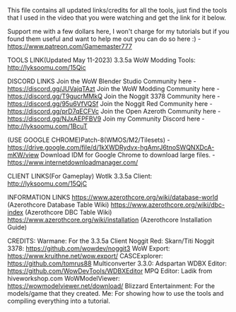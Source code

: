 This file contains all updated links/credits for all the tools, just find the tools that I used in the video that you were watching and get the link for it below.
 
Support me with a few dollars here, I won't charge for my tutorials but if you found them useful and want to help me out you can do so here :) - https://www.patreon.com/Gamemaster777

TOOLS LINK(Updated May 11-2023)
3.3.5a WoW Modding Tools: http://lyksoomu.com/15Qic

DISCORD LINKS
Join the WoW Blender Studio Community here - https://discord.gg/JUVajqTAzt
Join the WoW Modding Community here - https://discord.gg/T9gucrMMkQ
Join the Noggit 3378 Community here - https://discord.gg/95u6VfVQSf
Join the Noggit Red Community here - https://discord.gg/prD7qECFVc
Join the Open Azeroth Community here - https://discord.gg/NJxAEPFBV9
Join my Community Discord here - http://lyksoomu.com/1BcuT
 
(USE GOOGLE CHROME)Patch-8(WMOS/M2/Tilesets) - https://drive.google.com/file/d/1kXWDRydvx-hgAmrJ6tnoSWQNXDcA-mKW/view
Download IDM for Google Chrome to download large files. - https://www.internetdownloadmanager.com/
 
CLIENT LINKS(For Gameplay)
Wotlk 3.3.5a Client: http://lyksoomu.com/15QjC
 
INFORMATION LINKS
https://www.azerothcore.org/wiki/database-world (Azerothcore Database Table Wiki)
https://www.azerothcore.org/wiki/dbc-index (Azerothcore DBC Table Wiki)
https://www.azerothcore.org/wiki/installation (Azerothcore Installation Guide)
 
CREDITS:
Warmane: For the 3.3.5a Client
Noggit Red: Skarn/Titi
Noggit 3378: https://github.com/wowdev/noggit3
WoW Export: https://www.kruithne.net/wow.export/
CASCExplorer: https://github.com/tomrus88
Multiconverter 3.3.0: Adspartan
WDBX Editor: https://github.com/WowDevTools/WDBXEditor
MPQ Editor: Ladik from hiveworkshop.com
WoWModelViewer: https://wowmodelviewer.net/download/
Blizzard Entertainment: For the models/game that they created.
Me: For showing how to use the tools and compiling everything into a tutorial.
